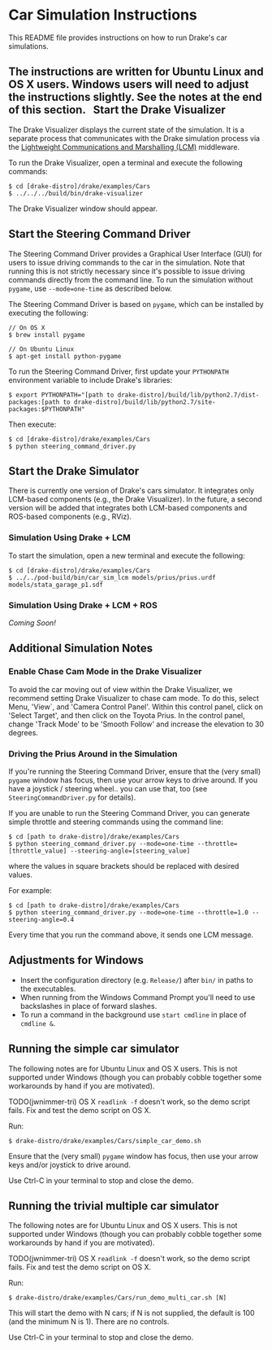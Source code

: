 Car Simulation Instructions
===========================

This README file provides instructions on how to run Drake's car simulations.

The instructions are written for Ubuntu Linux and OS X users. Windows users will
need to adjust the instructions slightly. See the notes at the end of this
section.
 
Start the Drake Visualizer
--------------------------

The Drake Visualizer displays the current state of the simulation. It is a
separate process that communicates with the Drake simulation process via the
[Lightweight Communications and Marshalling (LCM)](https://lcm-proj.github.io/)
middleware.

To run the Drake Visualizer, open a terminal and execute the following commands:

```
$ cd [drake-distro]/drake/examples/Cars
$ ../../../build/bin/drake-visualizer
```

The Drake Visualizer window should appear.

Start the Steering Command Driver
---------------------------------

The Steering Command Driver provides a Graphical User Interface (GUI) for users
to issue driving commands to the car in the simulation. Note that running this
is not strictly necessary since it's possible to issue driving commands directly
from the command line. To run the simulation without `pygame`, use `--mode=one-time`
as described below.

The Steering Command Driver is based on `pygame`, which can be installed by
executing the following:

```
// On OS X
$ brew install pygame

// On Ubuntu Linux
$ apt-get install python-pygame
```

To run the Steering Command Driver, first update your `PYTHONPATH` environment
variable to include Drake's libraries:

```
$ export PYTHONPATH="[path to drake-distro]/build/lib/python2.7/dist-packages:[path to drake-distro]/build/lib/python2.7/site-packages:$PYTHONPATH"
```

Then execute:

```
$ cd [drake-distro]/drake/examples/Cars
$ python steering_command_driver.py
```

Start the Drake Simulator
-------------------------

There is currently one version of Drake's cars simulator. It integrates only
LCM-based components (e.g., the Drake Visualizer). In the future, a second version
will be added that integrates both LCM-based components and ROS-based components
(e.g., RViz).

### Simulation Using Drake + LCM

To start the simulation, open a new terminal and execute the following:

```
$ cd [drake-distro]/drake/examples/Cars
$ ../../pod-build/bin/car_sim_lcm models/prius/prius.urdf models/stata_garage_p1.sdf
```

### Simulation Using Drake + LCM + ROS

*Coming Soon!*

Additional Simulation Notes
---------------------------

### Enable Chase Cam Mode in the Drake Visualizer

To avoid the car moving out of view within the Drake Visualizer, we recommend
setting Drake Visualizer to chase cam mode.  To do this, select Menu, 'View`,
and 'Camera Control Panel'. Within this control panel, click on 'Select Target',
and then click on the Toyota Prius.  In the control panel, change 'Track Mode'
to be 'Smooth Follow' and increase the elevation to 30 degrees.

### Driving the Prius Around in the Simulation

If you're running the Steering Command Driver, ensure that the (very small)
`pygame` window has focus, then use your arrow keys to drive around. If you have
a joystick / steering wheel.. you can use that, too (see
`SteeringCommandDriver.py` for details).

If you are unable to run the Steering Command Driver, you can generate simple
throttle and steering commands using the command line:

```
$ cd [path to drake-distro]/drake/examples/Cars
$ python steering_command_driver.py --mode=one-time --throttle=[throttle_value] --steering-angle=[steering_value]
```
where the values in square brackets should be replaced with desired values.

For example:

```
$ cd [path to drake-distro]/drake/examples/Cars
$ python steering_command_driver.py --mode=one-time --throttle=1.0 --steering-angle=0.4
```

Every time that you run the command above, it sends one LCM message.


Adjustments for Windows
-----------------------
- Insert the configuration directory (e.g. `Release/`) after `bin/` in paths to
the executables.
- When running from the Windows Command Prompt you'll need to use backslashes in
place of forward slashes.
- To run a command in the background use `start cmdline` in place of `cmdline &`.

Running the simple car simulator
--------------------------------

The following notes are for Ubuntu Linux and OS X users.
This is not supported under Windows (though you can probably cobble
together some workarounds by hand if you are motivated).

TODO(jwnimmer-tri) OS X `readlink -f` doesn't work, so the demo script
fails.  Fix and test the demo script on OS X.

Run:
```
$ drake-distro/drake/examples/Cars/simple_car_demo.sh
```

Ensure that the (very small) `pygame` window has focus, then use your
arrow keys and/or joystick to drive around.

Use Ctrl-C in your terminal to stop and close the demo.

Running the trivial multiple car simulator
------------------------------------------

The following notes are for Ubuntu Linux and OS X users.
This is not supported under Windows (though you can probably cobble
together some workarounds by hand if you are motivated).

TODO(jwnimmer-tri) OS X `readlink -f` doesn't work, so the demo script
fails.  Fix and test the demo script on OS X.

Run:
```
$ drake-distro/drake/examples/Cars/run_demo_multi_car.sh [N]
```

This will start the demo with N cars; if N is not supplied, the
default is 100 (and the minimum N is 1).  There are no controls.

Use Ctrl-C in your terminal to stop and close the demo.
